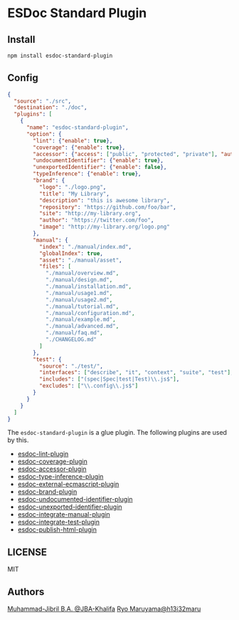# ESDoc Standard Plugin
## Install
```bash
npm install esdoc-standard-plugin
```

## Config
```json
{
  "source": "./src",
  "destination": "./doc",
  "plugins": [
    {
      "name": "esdoc-standard-plugin",
      "option": {
        "lint": {"enable": true},
        "coverage": {"enable": true},
        "accessor": {"access": ["public", "protected", "private"], "autoPrivate": true},
        "undocumentIdentifier": {"enable": true},
        "unexportedIdentifier": {"enable": false},
        "typeInference": {"enable": true},
        "brand": {
          "logo": "./logo.png",
          "title": "My Library",
          "description": "this is awesome library",
          "repository": "https://github.com/foo/bar",
          "site": "http://my-library.org",
          "author": "https://twitter.com/foo",
          "image": "http://my-library.org/logo.png"
        },
        "manual": {
          "index": "./manual/index.md",
          "globalIndex": true,
          "asset": "./manual/asset",
          "files": [
            "./manual/overview.md",
            "./manual/design.md",
            "./manual/installation.md",
            "./manual/usage1.md",
            "./manual/usage2.md",
            "./manual/tutorial.md",
            "./manual/configuration.md",
            "./manual/example.md",
            "./manual/advanced.md",
            "./manual/faq.md",
            "./CHANGELOG.md"
          ]
        },
        "test": {
          "source": "./test/",
          "interfaces": ["describe", "it", "context", "suite", "test"],
          "includes": ["(spec|Spec|test|Test)\\.js$"],
          "excludes": ["\\.config\\.js$"]
        }
      }
    }
  ]
}
```

The `esdoc-standard-plugin` is a glue plugin. The following plugins are used by this.
- [esdoc-lint-plugin](https://github.com/esdoc/esdoc-plugins/tree/master/esdoc-lint-plugin)
- [esdoc-coverage-plugin](https://github.com/esdoc/esdoc-plugins/tree/master/esdoc-coverage-plugin)
- [esdoc-accessor-plugin](https://github.com/esdoc/esdoc-plugins/tree/master/esdoc-accessor-plugin)
- [esdoc-type-inference-plugin](https://github.com/esdoc/esdoc-plugins/tree/master/esdoc-type-inference-plugin)
- [esdoc-external-ecmascript-plugin](https://github.com/esdoc/esdoc-plugins/tree/master/esdoc-external-ecmascript-plugin)
- [esdoc-brand-plugin](https://github.com/esdoc/esdoc-plugins/tree/master/esdoc-brand-plugin)
- [esdoc-undocumented-identifier-plugin](https://github.com/esdoc/esdoc-plugins/tree/master/esdoc-undocumented-identifier-plugin)
- [esdoc-unexported-identifier-plugin](https://github.com/esdoc/esdoc-plugins/tree/master/esdoc-unexported-identifier-plugin)
- [esdoc-integrate-manual-plugin](https://github.com/esdoc/esdoc-plugins/tree/master/esdoc-integrate-manual-plugin)
- [esdoc-integrate-test-plugin](https://github.com/esdoc/esdoc-plugins/tree/master/esdoc-integrate-test-plugin)
- [esdoc-publish-html-plugin](https://github.com/esdoc/esdoc-plugins/tree/master/esdoc-publish-html-plugin)

## LICENSE
MIT

## Authors
[Muhammad-Jibril B.A. @JBA-Khalifa](https://github.com/JBA-Khalifa)
[Ryo Maruyama@h13i32maru](https://github.com/h13i32maru)
